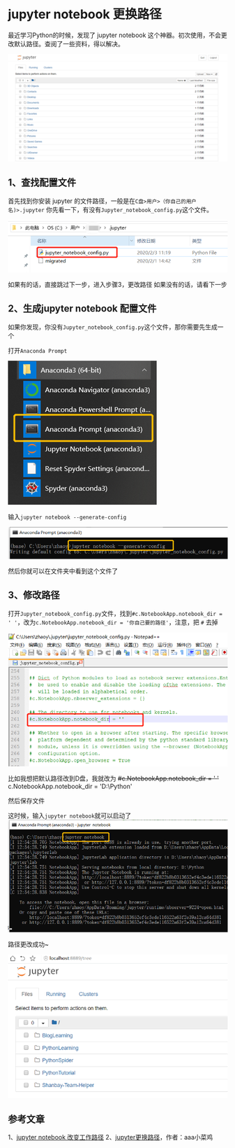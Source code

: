 # jupyter notebook 更换路径

最近学习Python的时候，发现了 jupyter notebook 这个神器。初次使用，不会更改默认路径。查阅了一些资料，得以解决。

![默认路径](24.assets/17569167-793ac4a8aca681da.png)

## 1、查找配置文件
首先找到你安装 jupyter 的文件路径，一般是在`C盘>用户>（你自己的用户名)>.jupyter`
你先看一下，有没有`Jupyter_notebook_config.py`这个文件。

![](24.assets/17569167-063022e9cef16a99.png)

如果有的话，直接跳过下一步，进入步骤3，更改路径
如果没有的话，请看下一步

## 2、生成jupyter notebook 配置文件

如果你发现，你没有`Jupyter_notebook_config.py`这个文件，那你需要先生成一个

打开`Anaconda Prompt`

![image.png](24.assets/17569167-bc5134b236bfde9c.png)

输入`jupyter notebook --generate-config`

![](24.assets/17569167-6e68c1305bf20dad.png)

然后你就可以在文件夹中看到这个文件了

## 3、修改路径

打开`Jupyter_notebook_config.py`文件，找到`#c.NotebookApp.notebook_dir = ' '`，改为`c.NotebookApp.notebook_dir = '你自己要的路径'`，注意，把 `#` 去掉

![](24.assets/17569167-334e4f03a9a26c11.png)

比如我想把默认路径改到D盘，我就改为
~~#c.NotebookApp.notebook_dir = ' '~~
c.NotebookApp.notebook_dir = 'D:\\Python'

然后保存文件

这时候，输入`jupyter notebook`就可以启动了
![](24.assets/17569167-dfa6cea37ddecc1f.png)

路径更改成功~

![](24.assets/17569167-64622b2b35a83827.png)

## 参考文章
1、[jupyter notebook 改变工作路径](https://blog.csdn.net/xiaozisheng2008_/article/details/80300485)
2、[jupyter更换路径](https://www.jianshu.com/p/c68333956f5a)，作者：aaa小菜鸡